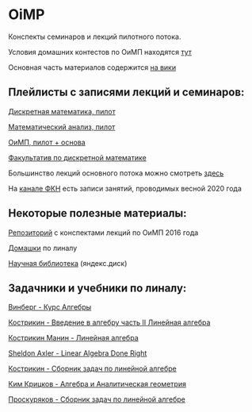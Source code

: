 # OiMP

Конспекты семинаров и лекций пилотного потока.

Условия домашних контестов по ОиМП находятся [тут](https://yadi.sk/d/8s0lQ6LeqEtz3Q?w=1)

Основная часть материалов содержится [на вики](http://wiki.cs.hse.ru/)

## Плейлисты с записями лекций и семинаров:

[Дискретная математика, пилот](https://www.youtube.com/playlist?list=PLEwK9wdS5g0rMXoc2WiIevr2gEbHVWarG)

[Математический анализ, пилот](https://www.youtube.com/playlist?list=PLEwK9wdS5g0rIxyD885a4wsn0bVTg--7A)

[ОиМП, пилот + основа](https://www.youtube.com/playlist?list=PLEwK9wdS5g0oHT_ygQwRLamRBivSVkykk)

[Факультатив по дискретной математике](https://www.youtube.com/playlist?list=PLEwK9wdS5g0p2Wt9N8ujKPIHSr25kdlyw)

Большинство лекций основного потока можно смотреть [здесь](https://vr360.hse.ru/account/broadcasts)

На [канале ФКН](https://www.youtube.com/channel/UCV56iySuhfRQ1qSjXmAr1Yw/playlists) есть записи занятий, проводимых весной 2020 года

## Некоторые полезные материалы:

[Репозиторий](https://github.com/alzobnin/hse-cs-prog)
 с конспектами лекций по ОиМП 2016 года
 
[Домашки](https://yadi.sk/d/9PDKsZC6Ofr5jg?w=1) по линалу

[Научная библиотека](https://yadi.sk/d/ZjDyMPujR8ZFmQ?w=1) (яндекс.диск)

## Задачники и учебники по линалу:

[Винберг - Курс Алгебры](https://yadi.sk/i/APym0k2u75XI3Q)

[Кострикин - Введение в алгебру часть II Линейная алгебра](https://yadi.sk/d/2EqSAJJR3N9h7H)

[Кострикин Манин - Линейная алгебра](https://yadi.sk/d/ci_na-mz3N9h7Q)

[Sheldon Axler - Linear Algebra Done Right](https://yadi.sk/i/B5RXsXrI3TTFoU)

[Кострикин - Сборник задач по линейной алгебре](https://yadi.sk/i/ayIeELGipfO4_Q)

[Ким Крицков - Алгебра и Аналитическая геометрия](https://yadi.sk/d/pSAhP1233Ty6Ce)

[Проскуряков - Сборник задач по линейной алгебре](https://yadi.sk/d/fmNdMboVAAYueA)

